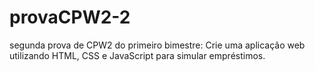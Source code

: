 # provaCPW2-2
segunda prova de CPW2 do primeiro bimestre:  Crie uma aplicação web utilizando HTML, CSS e JavaScript para simular empréstimos.
